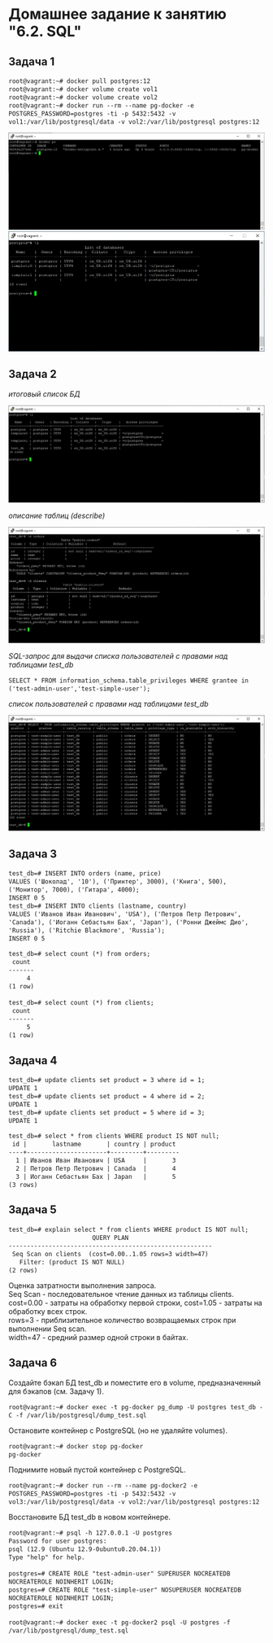 # Домашнее задание к занятию "6.2. SQL"


## Задача 1

```
root@vagrant:~# docker pull postgres:12
root@vagrant:~# docker volume create vol1
root@vagrant:~# docker volume create vol2
root@vagrant:~# docker run --rm --name pg-docker -e POSTGRES_PASSWORD=postgres -ti -p 5432:5432 -v 
vol1:/var/lib/postgresql/data -v vol2:/var/lib/postgresql postgres:12
```
![](assets/sql00.jpg)
![](assets/sql01.jpg)

## Задача 2

*итоговый список БД*

![](assets/sql02.jpg)

*описание таблиц (describe)*

![](assets/sql03.jpg)

*SQL-запрос для выдачи списка пользователей с правами над таблицами test_db*
```
SELECT * FROM information_schema.table_privileges WHERE grantee in ('test-admin-user','test-simple-user');
```

*список пользователей с правами над таблицами test_db*

![](assets/sql04.jpg)


## Задача 3

```
test_db=# INSERT INTO orders (name, price)
VALUES ('Шоколад', '10'), ('Принтер', 3000), ('Книга', 500), ('Монитор', 7000), ('Гитара', 4000);
INSERT 0 5
test_db=# INSERT INTO clients (lastname, country)
VALUES ('Иванов Иван Иванович', 'USA'), ('Петров Петр Петрович', 'Canada'), ('Иоганн Себастьян Бах', 'Japan'), ('Ронни Джеймс Дио', 'Russia'), ('Ritchie Blackmore', 'Russia');
INSERT 0 5
```
```buildoutcfg
test_db=# select count (*) from orders;
 count
-------
     4
(1 row)

test_db=# select count (*) from clients;
 count
-------
     5
(1 row)
```

## Задача 4

```
test_db=# update clients set product = 3 where id = 1;
UPDATE 1
test_db=# update clients set product = 4 where id = 2;
UPDATE 1
test_db=# update clients set product = 5 where id = 3;
UPDATE 1
```

```
test_db=# select * from clients WHERE product IS NOT null;
 id |       lastname       | country | product
----+----------------------+---------+---------
  1 | Иванов Иван Иванович | USA     |       3
  2 | Петров Петр Петрович | Canada  |       4
  3 | Иоганн Себастьян Бах | Japan   |       5
(3 rows)
```

## Задача 5

```
test_db=# explain select * from clients WHERE product IS NOT null;
                       QUERY PLAN
--------------------------------------------------------
 Seq Scan on clients  (cost=0.00..1.05 rows=3 width=47)
   Filter: (product IS NOT NULL)
(2 rows)

```
Оценка затратности выполнения запроса.  
Seq Scan - последовательное чтение данных из таблицы clients.  
cost=0.00 - затраты на обработку первой строки, cost=1.05 - затраты на обработку всех строк.  
rows=3 - приблизительное количество возвращаемых строк при выполнении Seq scan.  
width=47 - средний размер одной строки в байтах. 

## Задача 6

Создайте бэкап БД test_db и поместите его в volume, предназначенный для бэкапов (см. Задачу 1).

```
root@vagrant:~# docker exec -t pg-docker pg_dump -U postgres test_db -C -f /var/lib/postgresql/dump_test.sql
```

Остановите контейнер с PostgreSQL (но не удаляйте volumes).

```
root@vagrant:~# docker stop pg-docker
pg-docker
```

Поднимите новый пустой контейнер с PostgreSQL.

```
root@vagrant:~# docker run --rm --name pg-docker2 -e POSTGRES_PASSWORD=postgres -ti -p 5432:5432 -v 
vol3:/var/lib/postgresql/data -v vol2:/var/lib/postgresql postgres:12
```

Восстановите БД test_db в новом контейнере.

```
root@vagrant:~# psql -h 127.0.0.1 -U postgres
Password for user postgres:
psql (12.9 (Ubuntu 12.9-0ubuntu0.20.04.1))
Type "help" for help.

postgres=# CREATE ROLE "test-admin-user" SUPERUSER NOCREATEDB NOCREATEROLE NOINHERIT LOGIN;
postgres=# CREATE ROLE "test-simple-user" NOSUPERUSER NOCREATEDB NOCREATEROLE NOINHERIT LOGIN;
postgres=# exit

root@vagrant:~# docker exec -t pg-docker2 psql -U postgres -f /var/lib/postgresql/dump_test.sql
```